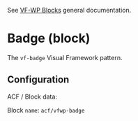 See [VF-WP Blocks](/docs/blocks.md) general documentation.

# Badge (block)

The `vf-badge` Visual Framework pattern.

## Configuration

ACF / Block data:

Block `name`: `acf/vfwp-badge`
